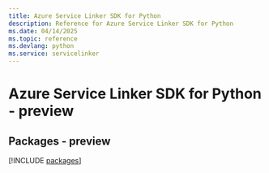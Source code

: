 ```yaml
---
title: Azure Service Linker SDK for Python
description: Reference for Azure Service Linker SDK for Python
ms.date: 04/14/2025
ms.topic: reference
ms.devlang: python
ms.service: servicelinker
---
```

# Azure Service Linker SDK for Python - preview
## Packages - preview
[!INCLUDE [packages](service-linker-index.md)]